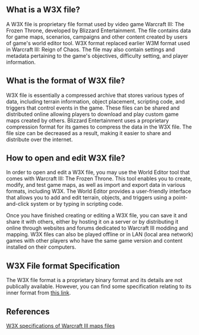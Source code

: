 
## What is a W3X file?

A W3X file is proprietary file format used by video game Warcraft III: The Frozen Throne, developed by Blizzard Entertainment. The file contains data for game maps, scenarios, campaigns and other content created by users of game's world editor tool. W3X format replaced earlier W3M format used in Warcraft III: Reign of Chaos. The file may also contain settings and metadata pertaining to the game's objectives, difficulty setting, and player information.

## What is the format of W3X file?

W3X file is essentially a compressed archive that stores various types of data, including terrain information, object placement, scripting code, and triggers that control events in the game. These files can be shared and distributed online allowing players to download and play custom game maps created by others. Blizzard Entertainment uses a proprietary compression format for its games to compress the data in the W3X file. The file size can be decreased as a result, making it easier to share and distribute over the internet.

## How to open and edit W3X file?

In order to open and edit a W3X file, you may use the World Editor tool that comes with Warcraft III: The Frozen Throne. This tool enables you to create, modify, and test game maps, as well as import and export data in various formats, including W3X. The World Editor provides a user-friendly interface that allows you to add and edit terrain, objects, and triggers using a point-and-click system or by typing in scripting code.

Once you have finished creating or editing a W3X file, you can save it and share it with others, either by hosting it on a server or by distributing it online through websites and forums dedicated to Warcraft III modding and mapping. W3X files can also be played offline or in LAN (local area network) games with other players who have the same game version and content installed on their computers.

## W3X File format Specification

The W3X file format is a proprietary binary format and its details are not publically available. However, you can find some specification relating to its inner format from [this link](http://www.wc3-project.ag.vu/w3m-specs.html).


## References
[W3X specifications of Warcraft III maps files](http://www.wc3-project.ag.vu/w3m-specs.html)

